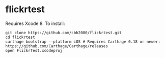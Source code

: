 # flickrtest

Requires Xcode 8. To install:

```
git clone https://github.com/cbh2000/flickrtest.git
cd flickrtest
carthage bootstrap --platform iOS # Requires Carthage 0.18 or newer: https://github.com/Carthage/Carthage/releases
open FlickrTest.xcodeproj
```
